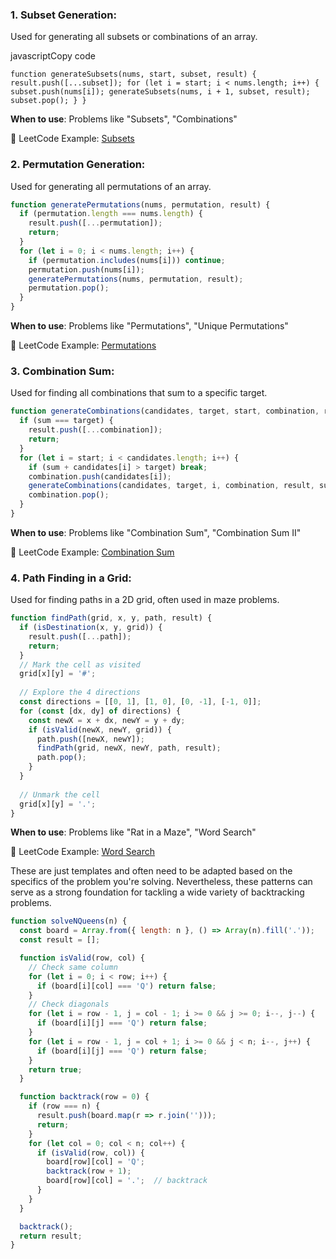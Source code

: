 
### 1\. Subset Generation:

Used for generating all subsets or combinations of an array.

javascriptCopy code

`function generateSubsets(nums, start, subset, result) {
  result.push([...subset]);
  for (let i = start; i < nums.length; i++) {
    subset.push(nums[i]);
    generateSubsets(nums, i + 1, subset, result);
    subset.pop();
  }
}` 

**When to use**: Problems like "Subsets", "Combinations"

🔗 LeetCode Example: [Subsets](https://leetcode.com/problems/subsets/)

### 2\. Permutation Generation:

Used for generating all permutations of an array.


```js
function generatePermutations(nums, permutation, result) {
  if (permutation.length === nums.length) {
    result.push([...permutation]);
    return;
  }
  for (let i = 0; i < nums.length; i++) {
    if (permutation.includes(nums[i])) continue;
    permutation.push(nums[i]);
    generatePermutations(nums, permutation, result);
    permutation.pop();
  }
}
```

**When to use**: Problems like "Permutations", "Unique Permutations"

🔗 LeetCode Example: [Permutations](https://leetcode.com/problems/permutations/)

### 3\. Combination Sum:

Used for finding all combinations that sum to a specific target.


```js
function generateCombinations(candidates, target, start, combination, result, sum) {
  if (sum === target) {
    result.push([...combination]);
    return;
  }
  for (let i = start; i < candidates.length; i++) {
    if (sum + candidates[i] > target) break;
    combination.push(candidates[i]);
    generateCombinations(candidates, target, i, combination, result, sum + candidates[i]);
    combination.pop();
  }
}
```

**When to use**: Problems like "Combination Sum", "Combination Sum II"

🔗 LeetCode Example: [Combination Sum](https://leetcode.com/problems/combination-sum/)

### 4\. Path Finding in a Grid:

Used for finding paths in a 2D grid, often used in maze problems.


```js
function findPath(grid, x, y, path, result) {
  if (isDestination(x, y, grid)) {
    result.push([...path]);
    return;
  }
  // Mark the cell as visited
  grid[x][y] = '#';
  
  // Explore the 4 directions
  const directions = [[0, 1], [1, 0], [0, -1], [-1, 0]];
  for (const [dx, dy] of directions) {
    const newX = x + dx, newY = y + dy;
    if (isValid(newX, newY, grid)) {
      path.push([newX, newY]);
      findPath(grid, newX, newY, path, result);
      path.pop();
    }
  }
  
  // Unmark the cell
  grid[x][y] = '.';
}
```

**When to use**: Problems like "Rat in a Maze", "Word Search"

🔗 LeetCode Example: [Word Search](https://leetcode.com/problems/word-search/)

These are just templates and often need to be adapted based on the specifics of the problem you're solving. Nevertheless, these patterns can serve as a strong foundation for tackling a wide variety of backtracking problems.


```js
function solveNQueens(n) {
  const board = Array.from({ length: n }, () => Array(n).fill('.'));
  const result = [];

  function isValid(row, col) {
    // Check same column
    for (let i = 0; i < row; i++) {
      if (board[i][col] === 'Q') return false;
    }
    // Check diagonals
    for (let i = row - 1, j = col - 1; i >= 0 && j >= 0; i--, j--) {
      if (board[i][j] === 'Q') return false;
    }
    for (let i = row - 1, j = col + 1; i >= 0 && j < n; i--, j++) {
      if (board[i][j] === 'Q') return false;
    }
    return true;
  }

  function backtrack(row = 0) {
    if (row === n) {
      result.push(board.map(r => r.join('')));
      return;
    }
    for (let col = 0; col < n; col++) {
      if (isValid(row, col)) {
        board[row][col] = 'Q';
        backtrack(row + 1);
        board[row][col] = '.';  // backtrack
      }
    }
  }

  backtrack();
  return result;
}

```
